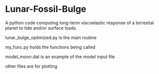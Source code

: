 # Lunar-Fossil-Bulge
A python code computing long-term viscoelastic response of a terrestial planet to tide and/or surface loads.

lunar_bulge_optimized.py is the main routine

my_func.py holds the functions being called

model_moon.dat is an example of the model input file

other files are for plotting

